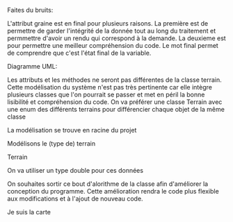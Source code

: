 Faites du bruits:

L'attribut graine est en final pour plusieurs raisons. La première est de permettre de garder l'intégrité de la donnée tout au long du traitement et permmettre d'avoir un rendu qui correspond à la demande. La deuxieme est pour permettre une meilleur compréhension du code. Le mot final permet de comprendre que c'est l'état final de la variable.

Diagramme UML:

Les attributs et les méthodes ne seront pas différentes de la classe terrain. Cette modélisation du système n'est pas très pertinente car elle intègre plusieurs classes que l'on pourrait se passer et met en péril la bonne lisibilité et compréhension du code.
On va préférer une classe Terrain avec une enum des différents terrains pour différencier chaque objet de la même classe

La modélisation se trouve en racine du projet

Modélisons le (type de) terrain

Terrain

On va utiliser un type double pour ces données

On souhaites sortir ce bout d'alorithme de la classe afin d'améliorer la conception du programme. Cette amélioration rendra le code plus flexible aux modifications et à l'ajout de nouveau code. 

Je suis la carte 
